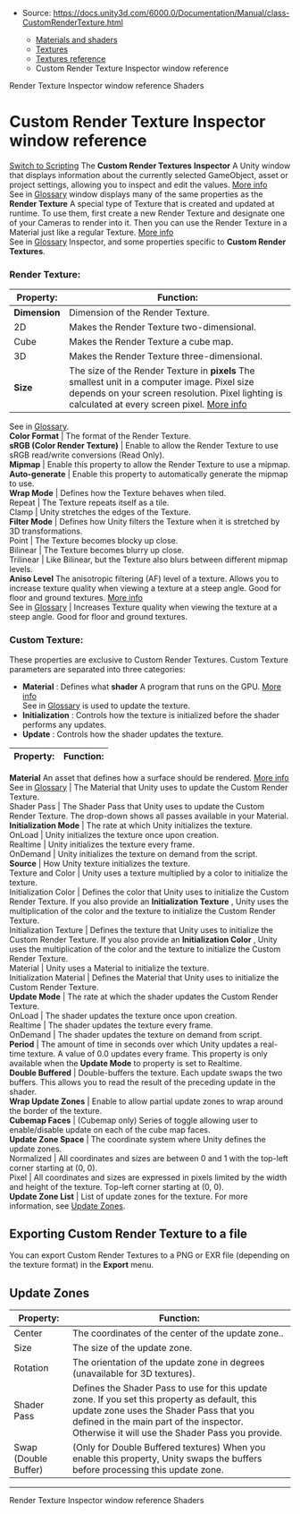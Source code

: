 * Source: https://docs.unity3d.com/6000.0/Documentation/Manual/class-CustomRenderTexture.html

  * [Materials and shaders](https://docs.unity3d.com/6000.0/Documentation/Manual/materials-and-shaders.html)
  * [Textures](https://docs.unity3d.com/6000.0/Documentation/Manual/Textures-landing.html)
  * [Textures reference](https://docs.unity3d.com/6000.0/Documentation/Manual/textures-reference.html)
  * Custom Render Texture Inspector window reference


[](https://docs.unity3d.com/6000.0/Documentation/Manual/class-RenderTexture.html)
Render Texture Inspector window reference
[](https://docs.unity3d.com/6000.0/Documentation/Manual/Shaders.html)
Shaders
# Custom Render Texture Inspector window reference
[Switch to Scripting](https://docs.unity3d.com/6000.0/Documentation/ScriptReference/CustomRenderTexture.html "Go to CustomRenderTexture page in the Scripting Reference")
The **Custom Render Textures** **Inspector** A Unity window that displays information about the currently selected GameObject, asset or project settings, allowing you to inspect and edit the values. [More info](https://docs.unity3d.com/6000.0/Documentation/Manual/UsingTheInspector.html)  
See in [Glossary](https://docs.unity3d.com/6000.0/Documentation/Manual/Glossary.html#Inspector) window displays many of the same properties as the **Render Texture** A special type of Texture that is created and updated at runtime. To use them, first create a new Render Texture and designate one of your Cameras to render into it. Then you can use the Render Texture in a Material just like a regular Texture. [More info](https://docs.unity3d.com/6000.0/Documentation/Manual/class-RenderTexture.html)  
See in [Glossary](https://docs.unity3d.com/6000.0/Documentation/Manual/Glossary.html#RenderTexture) Inspector, and some properties specific to **Custom Render Textures**.
### Render Texture:
Property: | Function:  
---|---  
**Dimension** | Dimension of the Render Texture.  
2D | Makes the Render Texture two-dimensional.  
Cube | Makes the Render Texture a cube map.  
3D | Makes the Render Texture three-dimensional.  
**Size** | The size of the Render Texture in **pixels** The smallest unit in a computer image. Pixel size depends on your screen resolution. Pixel lighting is calculated at every screen pixel. [More info](https://docs.unity3d.com/6000.0/Documentation/Manual/ShadowPerformance.html)  
See in [Glossary](https://docs.unity3d.com/6000.0/Documentation/Manual/Glossary.html#pixel).  
**Color Format** | The format of the Render Texture.  
**sRGB (Color Render Texture)** | Enable to allow the Render Texture to use sRGB read/write conversions (Read Only).  
**Mipmap** | Enable this property to allow the Render Texture to use a mipmap.  
**Auto-generate** | Enable this property to automatically generate the mipmap to use.  
**Wrap Mode** | Defines how the Texture behaves when tiled.  
Repeat | The Texture repeats itself as a tile.  
Clamp | Unity stretches the edges of the Texture.  
**Filter Mode** | Defines how Unity filters the Texture when it is stretched by 3D transformations.  
Point | The Texture becomes blocky up close.  
Bilinear | The Texture becomes blurry up close.  
Trilinear | Like Bilinear, but the Texture also blurs between different mipmap levels.  
**Aniso Level** The anisotropic filtering (AF) level of a texture. Allows you to increase texture quality when viewing a texture at a steep angle. Good for floor and ground textures. [More info](https://docs.unity3d.com/6000.0/Documentation/Manual/class-TextureImporter.html)  
See in [Glossary](https://docs.unity3d.com/6000.0/Documentation/Manual/Glossary.html#AnisoLevel) | Increases Texture quality when viewing the texture at a steep angle. Good for floor and ground textures.  
### Custom Texture:
These properties are exclusive to Custom Render Textures. Custom Texture parameters are separated into three categories:
  * **Material** : Defines what **shader** A program that runs on the GPU. [More info](https://docs.unity3d.com/6000.0/Documentation/Manual/Shaders.html)  
See in [Glossary](https://docs.unity3d.com/6000.0/Documentation/Manual/Glossary.html#Shader) is used to update the texture.
  * **Initialization** : Controls how the texture is initialized before the shader performs any updates.
  * **Update** : Controls how the shader updates the texture.

Property: | Function:  
---|---  
**Material** An asset that defines how a surface should be rendered. [More info](https://docs.unity3d.com/6000.0/Documentation/Manual/class-Material.html)  
See in [Glossary](https://docs.unity3d.com/6000.0/Documentation/Manual/Glossary.html#Material) | The Material that Unity uses to update the Custom Render Texture.  
Shader Pass | The Shader Pass that Unity uses to update the Custom Render Texture. The drop-down shows all passes available in your Material.  
**Initialization Mode** | The rate at which Unity initializes the texture.  
OnLoad | Unity initializes the texture once upon creation.  
Realtime | Unity initializes the texture every frame.  
OnDemand | Unity initializes the texture on demand from the script.  
**Source** | How Unity texture initializes the texture.  
Texture and Color | Unity uses a texture multiplied by a color to initialize the texture.  
Initialization Color | Defines the color that Unity uses to initialize the Custom Render Texture. If you also provide an **Initialization Texture** , Unity uses the multiplication of the color and the texture to initialize the Custom Render Texture.  
Initialization Texture | Defines the texture that Unity uses to initialize the Custom Render Texture. If you also provide an **Initialization Color** , Unity uses the multiplication of the color and the texture to initialize the Custom Render Texture.  
Material | Unity uses a Material to initialize the texture.  
Initialization Material | Defines the Material that Unity uses to initialize the Custom Render Texture.  
**Update Mode** | The rate at which the shader updates the Custom Render Texture.  
OnLoad | The shader updates the texture once upon creation.  
Realtime | The shader updates the texture every frame.  
OnDemand | The shader updates the texture on demand from script.  
**Period** | The amount of time in seconds over which Unity updates a real-time texture. A value of 0.0 updates every frame. This property is only available when the **Update Mode** to property is set to Realtime.  
**Double Buffered** | Double-buffers the texture. Each update swaps the two buffers. This allows you to read the result of the preceding update in the shader.  
**Wrap Update Zones** | Enable to allow partial update zones to wrap around the border of the texture.  
**Cubemap Faces** | (Cubemap only) Series of toggle allowing user to enable/disable update on each of the cube map faces.  
**Update Zone Space** | The coordinate system where Unity defines the update zones.  
Normalized | All coordinates and sizes are between 0 and 1 with the top-left corner starting at (0, 0).  
Pixel | All coordinates and sizes are expressed in pixels limited by the width and height of the texture. Top-left corner starting at (0, 0).  
**Update Zone List** | List of update zones for the texture. For more information, see [Update Zones](https://docs.unity3d.com/6000.0/Documentation/Manual/class-CustomRenderTexture-configure.html).  
## Exporting Custom Render Texture to a file
You can export Custom Render Textures to a PNG or EXR file (depending on the texture format) in the **Export** menu.
## Update Zones
Property: | Function:  
---|---  
Center | The coordinates of the center of the update zone..  
Size | The size of the update zone.  
Rotation | The orientation of the update zone in degrees (unavailable for 3D textures).  
Shader Pass | Defines the Shader Pass to use for this update zone. If you set this property as default, this update zone uses the Shader Pass that you defined in the main part of the inspector. Otherwise it will use the Shader Pass you provide.  
Swap (Double Buffer) | (Only for Double Buffered textures) When you enable this property, Unity swaps the buffers before processing this update zone.  
* * *
[](https://docs.unity3d.com/6000.0/Documentation/Manual/class-RenderTexture.html)
Render Texture Inspector window reference
[](https://docs.unity3d.com/6000.0/Documentation/Manual/Shaders.html)
Shaders
